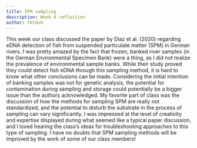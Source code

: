 ```yaml
---
title: SPM sampling
description: Week 4 reflection
author: tktdvm
---
```

This week our class discussed the paper by Diaz et al. (2020) regarding eDNA detection of fish from suspended particulate matter (SPM) in German rivers. I was pretty amazed by the fact that frozen, banked river samples (in the German Environmental Specimen Bank) were a thing, as I did not realize the prevalence of environmental sample banks. While their study proved they could detect fish eDNA through this sampling method, it is hard to know what other conclusions can be made. Considering the initial intention of banking samples was not for genetic analysis, the potential for contamination during sampling and storage could potentially be a bigger issue than the authors acknowledged. My favorite part of class was the discussion of how the methods for sampling SPM are really not standardized, and the potential to disturb the substrate in the process of sampling can vary significantly. I was impressed at the level of creativity and expertise displayed during what seemed like a typical paper discussion, and I loved hearing the class’s ideas for troubleshooting approaches to this type of sampling. I have no doubts that SPM sampling methods will be improved by the work of some of our class members!